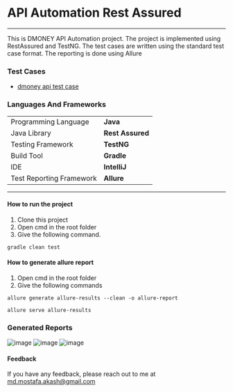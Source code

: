 # API Automation Rest Assured

---
This is DMONEY API Automation project. The project is implemented using RestAssured and TestNG.
The test cases are written using the standard test case format. The reporting is done using Allure

### Test Cases
* [dmoney api test case](https://docs.google.com/spreadsheets/d/1aLoDU6Rhy-oIePIUNRm0kQjcJCGx52VuMHjpx5Jswws/edit?usp=sharing)

### Languages And Frameworks
|                          |                  |
|--------------------------|------------------|
| Programming Language     | **Java**         |
| Java Library             | **Rest Assured** |
| Testing Framework        | **TestNG**       |
| Build Tool               | **Gradle**       |
| IDE                      | **IntelliJ**     |
| Test Reporting Framework | **Allure**       |



---
#### How to run the project
1. Clone this project
2. Open cmd in the root folder
3. Give the following command.

```
gradle clean test
 ```

#### How to generate allure report
1. Open cmd in the root folder
2.  Give the following commands

```
allure generate allure-results --clean -o allure-report
```
```
allure serve allure-results
```

### Generated Reports
![image](https://user-images.githubusercontent.com/41513761/224503737-739490ce-4e6e-4bec-92da-9dd3596cef76.png)
![image](https://user-images.githubusercontent.com/41513761/224503824-87e0d6d8-bf9f-45e5-8e6b-2da46b790d7f.png)
![image](https://user-images.githubusercontent.com/41513761/224503803-4b8f42e2-b39f-47a3-9454-bb1d80060e83.png)



#### Feedback
If you have any feedback, please reach out to me at md.mostafa.akash@gmail.com

